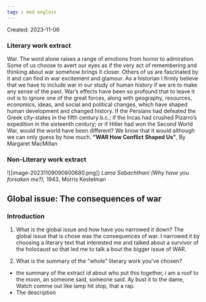 ```yaml
---
tags : mod englais
---
```

Created: 2023-11-06

### Literary work extract
War. The word alone raises a range of emotions from horror to admiration. Some of us choose to avert our eyes as if the very act of remembering and thinking about war somehow brings it closer. Others of us are fascinated by it and can find in war excitement and glamour. As a historian I firmly believe that we have to include war in our study of human history if we are to make any sense of the past. War’s effects have been so profound that to leave it out is to ignore one of the great forces, along with geography, resources, economics, ideas, and social and political changes, which have shaped human development and changed history. If the Persians had defeated the Greek city-states in the fifth century b.c.; if the Incas had crushed Pizarro’s expedition in the sixteenth century; or if Hitler had won the Second World War, would the world have been different? We know that it would although we can only guess by how much.
**"WAR How Conflict Shaped Us"**, By Margaret MacMillan

### Non-Literary work extract
![[image-20231109090800680.png]]
 _Lama Sabachthani (Why have you forsaken me?),_ 1943, Morris Kestelman

## Global issue: **The consequences of war**

### Introduction
1. What is the global issue and how have you narrowed it down?
The global issue that is chose was the consequences of war. I narrowed it by choosing a literary text that interested me and talked about a survivor of the holocaust so that led me to talk a bout the bigger issue of WAR.

2. What is the summary of the "whole" literary work you've chosen? 
- the summary of the extract id about who put this together, i am a roof to the moon, an someone said, someone said. Ay bust it to the dame, Watch comme out like lamp hit stop, that a rap.
- The description  
